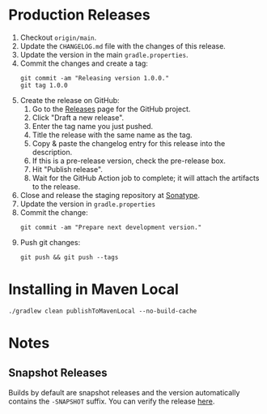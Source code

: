 # Production Releases

1. Checkout `origin/main`.
1. Update the `CHANGELOG.md` file with the changes of this release.
1. Update the version in the main `gradle.properties`.
1. Commit the changes and create a tag:
   ```
   git commit -am "Releasing version 1.0.0."
   git tag 1.0.0
   ```
1. Create the release on GitHub:
   1. Go to the [Releases](https://github.com/square/anvil/releases) page for the GitHub project.
   1. Click "Draft a new release".
   1. Enter the tag name you just pushed.
   1. Title the release with the same name as the tag.
   1. Copy & paste the changelog entry for this release into the description.
   1. If this is a pre-release version, check the pre-release box.
   1. Hit "Publish release".
   1. Wait for the GitHub Action job to complete; it will attach the artifacts to the release.
1. Close and release the staging repository at [Sonatype](https://oss.sonatype.org/#stagingRepositories).
1. Update the version in `gradle.properties`
1. Commit the change:
   ```
   git commit -am "Prepare next development version."
   ```
1. Push git changes:
   ```
   git push && git push --tags
   ```

# Installing in Maven Local

```
./gradlew clean publishToMavenLocal --no-build-cache
```

# Notes

## Snapshot Releases

Builds by default are snapshot releases and the version automatically contains the `-SNAPSHOT` suffix. 
You can verify the release [here](https://oss.sonatype.org/content/repositories/snapshots/com/gyurigrell/rxreactor/).
